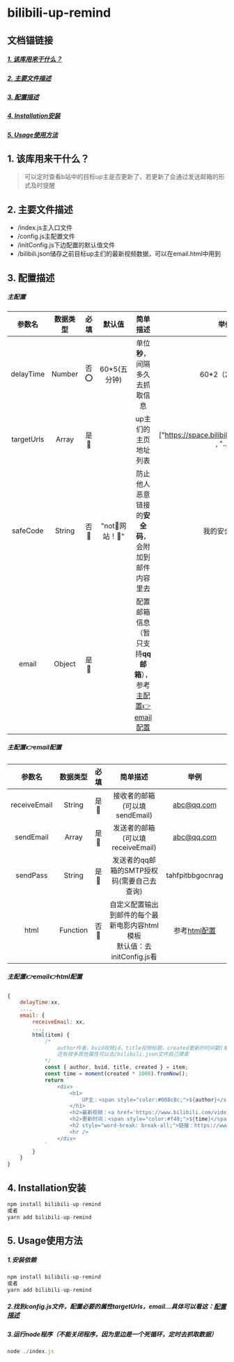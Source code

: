 # bilibili-up-remind 

## 文档锚链接
##### [1. 该库用来干什么？](#oo)
##### [2. 主要文件描述](#aa)
##### [3. 配置描述](#bb)
##### [4. Installation安装](#cc)
##### [5. Usage使用方法](#dd)

## <span id=oo>1. 该库用来干什么？</span>
> 可以定时查看b站中的目标up主是否更新了，若更新了会通过发送邮箱的形式及时提醒
## <span id=aa>2. 主要文件描述</span>
- /index.js主入口文件
- /config.js主配置文件
- /initConfig.js下边配置的默认值文件
- /bilibili.json储存之前目标up主们的最新视频数据，可以在email.html中用到
## <span id=bb>3. 配置描述</span>
##### 主配置
| 参数名 | 数据类型 |  必填|默认值  |简单描述 |举例|
| :----:| :----:   | :----:  | :----: |  :----: |:----: |
| delayTime | Number|否⭕ |  60*5(五分钟) | 单位**秒**，间隔多久去抓取信息 |60*2（2分钟）|
| targetUrls | Array|是🐢 |  | up主们的主页地址列表 |["https://space.bilibili.com/517327498" , "..."]|
| safeCode | String |否🐢 | "not🎣网站！🐢" | 防止他人恶意链接的**安全码**，会附加到邮件内容里去 |我的安全码~~|
| email | Object|是🐢 |  | 配置邮箱信息（暂只支持**qq邮箱**），参考[主配置👉email配置](#jj) |

##### <span id=jj>主配置👉email配置</span>

| 参数名 | 数据类型 |  必填|简单描述 |举例|
| :----:| :----:   | :----: |  :----: |  :----: |
| receiveEmail | String|是🐢   | 接收者的邮箱(可以填sendEmail) |abc@qq.com|
| sendEmail | Array|是🐢 |   发送者的邮箱(可以填receiveEmail) |abc@qq.com|
| sendPass | String |是🐢 |   发送者的qq邮箱的SMTP授权码(需要自己去查询) |tahfpitbbgocnrag|
| html | Function|否🐢 | 自定义配置输出到邮件的每个最新电影内容html模板<br>默认值：去initConfig.js看 |参考[html配置](#kk)|

##### <span id=kk>主配置👉email👉html配置</span>
```js
{
    delayTime:xx,
    ...,
    email: {
        receiveEmail: xx,
        ...,
        html(item) {
            /* 
                author作者，bvid视频id，title视频标题，created更新的时间戳(单位秒)，time更新的时间（如：2小时前） ....
                还有很多其他属性可以去/bilibili.json文件自己摸索
            */
            const { author, bvid, title, created } = item;
            const time = moment(created * 1000).fromNow();
            return `
                <div>
                    <h1>
                        UP主：<span style="color:#008c8c;">${author}</span>
                    </h1>
                    <h2>最新视频：<a href='https://www.bilibili.com/video/${bvid}'>${title}(点击打开)</a></h2>
                    <h2>更新时间：<span style="color:#f40;">${time}</span></h2>
                    <h2 style="word-break: break-all;">链接：https://www.bilibili.com/video/${bvid}</h2>
                    <hr />
                </div>
            `
        }
    }
}
```

## <span id=cc>4. Installation安装</span>
```js
npm install bilibili-up-remind
或者
yarn add bilibili-up-remind
```




## <span id=dd>5. Usage使用方法</span>
##### 1.安装依赖
```js
npm install bilibili-up-remind
或者
yarn add bilibili-up-remind
```
##### 2.找到config.js文件，配置必要的属性targetUrls，email...具体可以看这：[配置描述](#bb)
##### 3.运行node程序（不能关闭程序，因为里边是一个死循环，定时去抓取数据）
```js
node ./index.js
```


